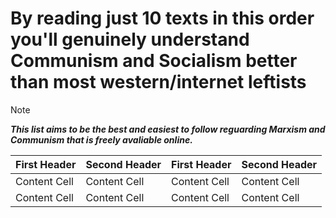 # By reading just 10 texts in this order you'll genuinely understand Communism and Socialism better than most western/internet leftists
> [!NOTE]
> **_This list aims to be the best and easiest to follow reguarding Marxism and Communism that is freely avaliable online._**

| First Header  | Second Header | First Header  | Second Header | 
| ------------- | ------------- | ------------- | ------------- |
| Content Cell  | Content Cell  | Content Cell  | Content Cell  |
| Content Cell  | Content Cell  | Content Cell  | Content Cell  |
